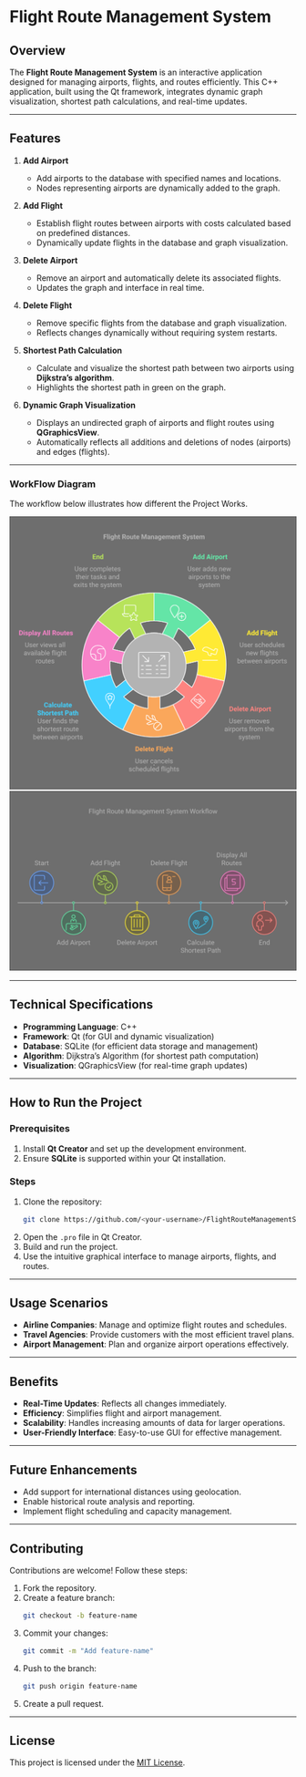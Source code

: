 # **Flight Route Management System**  

## **Overview**  
The **Flight Route Management System** is an interactive application designed for managing airports, flights, and routes efficiently. This C++ application, built using the Qt framework, integrates dynamic graph visualization, shortest path calculations, and real-time updates.  

---

## **Features**  

1. **Add Airport**  
   - Add airports to the database with specified names and locations.  
   - Nodes representing airports are dynamically added to the graph.  

2. **Add Flight**  
   - Establish flight routes between airports with costs calculated based on predefined distances.  
   - Dynamically update flights in the database and graph visualization.  

3. **Delete Airport**  
   - Remove an airport and automatically delete its associated flights.  
   - Updates the graph and interface in real time.  

4. **Delete Flight**  
   - Remove specific flights from the database and graph visualization.  
   - Reflects changes dynamically without requiring system restarts.  

5. **Shortest Path Calculation**  
   - Calculate and visualize the shortest path between two airports using **Dijkstra’s algorithm**.  
   - Highlights the shortest path in green on the graph.  

6. **Dynamic Graph Visualization**  
   - Displays an undirected graph of airports and flight routes using **QGraphicsView**.  
   - Automatically reflects all additions and deletions of nodes (airports) and edges (flights).  

---

### WorkFlow Diagram
The workflow below illustrates how different the Project Works.

![WorkFlow](https://github.com/Maryam-Amir00/GUI_PROJECT_FLIGHT_ROUTE_MANAGEMENT/blob/main/Images/Workflow.png)
![WorkFlow](https://github.com/Maryam-Amir00/GUI_PROJECT_FLIGHT_ROUTE_MANAGEMENT/blob/main/Images/Workflow_2.png)


---

## **Technical Specifications**  

- **Programming Language**: C++  
- **Framework**: Qt (for GUI and dynamic visualization)  
- **Database**: SQLite (for efficient data storage and management)  
- **Algorithm**: Dijkstra’s Algorithm (for shortest path computation)  
- **Visualization**: QGraphicsView (for real-time graph updates)  

---

## **How to Run the Project**  

### **Prerequisites**  
1. Install **Qt Creator** and set up the development environment.  
2. Ensure **SQLite** is supported within your Qt installation.  

### **Steps**  
1. Clone the repository:  
   ```bash  
   git clone https://github.com/<your-username>/FlightRouteManagementSystem.git  
   ```  
2. Open the `.pro` file in Qt Creator.  
3. Build and run the project.  
4. Use the intuitive graphical interface to manage airports, flights, and routes.  

---

## **Usage Scenarios**  

- **Airline Companies**: Manage and optimize flight routes and schedules.  
- **Travel Agencies**: Provide customers with the most efficient travel plans.  
- **Airport Management**: Plan and organize airport operations effectively.  

---

## **Benefits**  

- **Real-Time Updates**: Reflects all changes immediately.  
- **Efficiency**: Simplifies flight and airport management.  
- **Scalability**: Handles increasing amounts of data for larger operations.  
- **User-Friendly Interface**: Easy-to-use GUI for effective management.  

---

## **Future Enhancements**  

- Add support for international distances using geolocation.  
- Enable historical route analysis and reporting.  
- Implement flight scheduling and capacity management.  

---

## **Contributing**  

Contributions are welcome! Follow these steps:  

1. Fork the repository.  
2. Create a feature branch:  
   ```bash  
   git checkout -b feature-name  
   ```  
3. Commit your changes:  
   ```bash  
   git commit -m "Add feature-name"  
   ```  
4. Push to the branch:  
   ```bash  
   git push origin feature-name  
   ```  
5. Create a pull request.  

---

## **License**  

This project is licensed under the [MIT License](LICENSE).  
